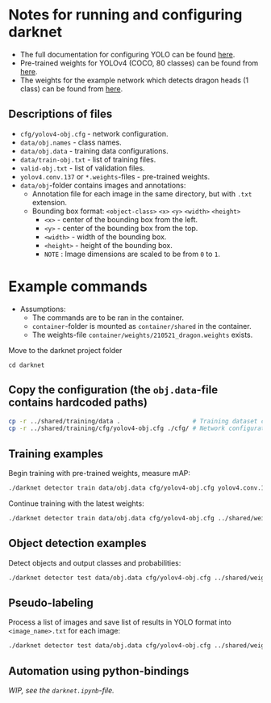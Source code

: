 # Notes for running and configuring darknet
- The full documentation for configuring YOLO can be found [here](https://github.com/AlexeyAB/darknet#how-to-train-to-detect-your-custom-objects).
- Pre-trained weights for YOLOv4 (COCO, 80 classes) can be found from [here](https://github.com/AlexeyAB/darknet/releases/download/darknet_yolo_v3_optimal/yolov4.conv.137).
- The weights for the example network which detects dragon heads (1 class) can be found from [here](https://drive.google.com/drive/folders/1-_-UEogMCKSbjYAfzK1_F9Z7aDZLglhJ?usp=sharing).


## Descriptions of files
- `cfg/yolov4-obj.cfg` - network configuration.
- `data/obj.names` - class names.
- `data/obj.data` - training data configurations.
- `data/train-obj.txt` - list of training files.
- `valid-obj.txt` - list of validation files.
-  `yolov4.conv.137` or `*.weights`-files - pre-trained weights.
- `data/obj`-folder contains images and annotations:
  - Annotation file for each image in the same directory, but with `.txt` extension.
  - Bounding box format: `<object-class>` `<x>` `<y>` `<width>` `<height>`
    - `<x>` - center of the bounding box from the left.
    - `<y>` - center of the bounding box from the top.
    - `<width>` - width of the bounding box.
    - `<height>` - height of the bounding box.
    - `NOTE` : Image dimensions are scaled to be from `0` to `1`.


# Example commands
- Assumptions:
  - The commands are to be ran in the container.
  - `container`-folder is mounted as `container/shared` in the container.
  - The weights-file `container/weights/210521_dragon.weights` exists.


Move to the darknet project folder
```
cd darknet
```
## Copy the configuration (the `obj.data`-file contains hardcoded paths)


```bash
cp -r ../shared/training/data .                    # Training dataset configuration
cp -r ../shared/training/cfg/yolov4-obj.cfg ./cfg/ # Network configuration
```



## Training examples

Begin training with pre-trained weights, measure mAP:
```bash
./darknet detector train data/obj.data cfg/yolov4-obj.cfg yolov4.conv.137 -map -dont_show
```

Continue training with the latest weights:
```bash
./darknet detector train data/obj.data cfg/yolov4-obj.cfg ../shared/weights/210521_dragon.weights -map -dont_show
```

## Object detection examples
Detect objects and output classes and probabilities:
```bash
./darknet detector test data/obj.data cfg/yolov4-obj.cfg ../shared/weights/210521_dragon.weights ../shared/training/data/obj/1c2d9660bdc7a6df0ffcf8b692357fa5.png -thresh 0.1 -dont_show
```


## Pseudo-labeling
Process a list of images and save list of results in YOLO format into `<image_name>.txt` for each image:
```bash
./darknet detector test data/obj.data cfg/yolov4-obj.cfg ../shared/weights/210521_dragon.weights -thresh 0.3 -dont_show -save_labels < ../path/to/image/list/annotate_these.txt
```

## Automation using python-bindings
*WIP, see the `darknet.ipynb`-file.*